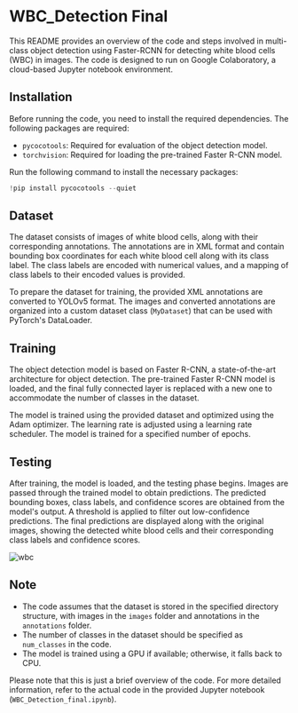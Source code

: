 # WBC_Detection Final 

This README provides an overview of the code and steps involved in multi-class object detection using Faster-RCNN for detecting white blood cells (WBC) in images. The code is designed to run on Google Colaboratory, a cloud-based Jupyter notebook environment.

## Installation

Before running the code, you need to install the required dependencies. The following packages are required:

- `pycocotools`: Required for evaluation of the object detection model.
- `torchvision`: Required for loading the pre-trained Faster R-CNN model.

Run the following command to install the necessary packages:

```python
!pip install pycocotools --quiet
```

## Dataset

The dataset consists of images of white blood cells, along with their corresponding annotations. The annotations are in XML format and contain bounding box coordinates for each white blood cell along with its class label. The class labels are encoded with numerical values, and a mapping of class labels to their encoded values is provided.

To prepare the dataset for training, the provided XML annotations are converted to YOLOv5 format. The images and converted annotations are organized into a custom dataset class (`MyDataset`) that can be used with PyTorch's DataLoader.

## Training

The object detection model is based on Faster R-CNN, a state-of-the-art architecture for object detection. The pre-trained Faster R-CNN model is loaded, and the final fully connected layer is replaced with a new one to accommodate the number of classes in the dataset.

The model is trained using the provided dataset and optimized using the Adam optimizer. The learning rate is adjusted using a learning rate scheduler. The model is trained for a specified number of epochs.

## Testing

After training, the model is loaded, and the testing phase begins. Images are passed through the trained model to obtain predictions. The predicted bounding boxes, class labels, and confidence scores are obtained from the model's output. A threshold is applied to filter out low-confidence predictions. The final predictions are displayed along with the original images, showing the detected white blood cells and their corresponding class labels and confidence scores.

![wbc](https://github.com/ozzmanmuhammad/White-Blood-Cells-Detection/assets/93766242/c0b44a07-0161-4f9f-8504-d0cdc5b3818f)

## Note

- The code assumes that the dataset is stored in the specified directory structure, with images in the `images` folder and annotations in the `annotations` folder.
- The number of classes in the dataset should be specified as `num_classes` in the code.
- The model is trained using a GPU if available; otherwise, it falls back to CPU.

Please note that this is just a brief overview of the code. For more detailed information, refer to the actual code in the provided Jupyter notebook (`WBC_Detection_final.ipynb`).
